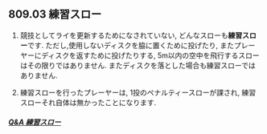 ## 809.03 練習スロー

1. 競技としてライを更新するためになされていない,
どんなスローも**練習スロー**です.
ただし,使用しないディスクを脇に置くために投げたり,
またプレーヤーにディスクを返すために投げたりする,
5m以内の空中を飛行するスローはその限りではありません.
またディスクを落とした場合も練習スローではありません.

1. 練習スローを行ったプレーヤーは,
1投のペナルティースローが課され,
練習スローそれ自体は無かったことになります.

##### [Q&A 練習スロー](qa-pra)
